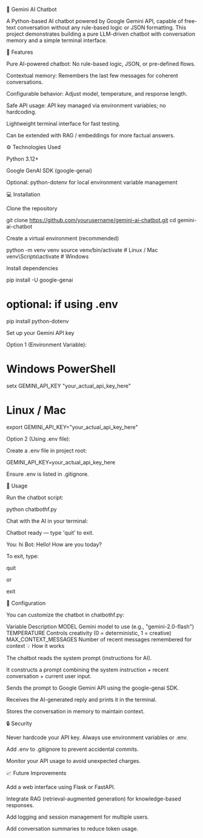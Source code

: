 📘 Gemini AI Chatbot

A Python-based AI chatbot powered by Google Gemini API, capable of free-text conversation without any rule-based logic or JSON formatting. This project demonstrates building a pure LLM-driven chatbot with conversation memory and a simple terminal interface.

🌟 Features

Pure AI-powered chatbot: No rule-based logic, JSON, or pre-defined flows.

Contextual memory: Remembers the last few messages for coherent conversations.

Configurable behavior: Adjust model, temperature, and response length.

Safe API usage: API key managed via environment variables; no hardcoding.

Lightweight terminal interface for fast testing.

Can be extended with RAG / embeddings for more factual answers.

⚙️ Technologies Used

Python 3.12+

Google GenAI SDK (google-genai)

Optional: python-dotenv for local environment variable management

💻 Installation

Clone the repository

git clone https://github.com/yourusername/gemini-ai-chatbot.git
cd gemini-ai-chatbot


Create a virtual environment (recommended)

python -m venv venv
source venv/bin/activate  # Linux / Mac
venv\Scripts\activate     # Windows


Install dependencies

pip install -U google-genai
# optional: if using .env
pip install python-dotenv


Set up your Gemini API key

Option 1 (Environment Variable):

# Windows PowerShell
setx GEMINI_API_KEY "your_actual_api_key_here"

# Linux / Mac
export GEMINI_API_KEY="your_actual_api_key_here"


Option 2 (Using .env file):

Create a .env file in project root:

GEMINI_API_KEY=your_actual_api_key_here


Ensure .env is listed in .gitignore.

🚀 Usage

Run the chatbot script:

python chatbothf.py


Chat with the AI in your terminal:

Chatbot ready — type 'quit' to exit.

You: hi
Bot: Hello! How are you today?


To exit, type:

quit


or

exit

🔧 Configuration

You can customize the chatbot in chatbothf.py:

Variable	Description
MODEL	Gemini model to use (e.g., "gemini-2.0-flash")
TEMPERATURE	Controls creativity (0 = deterministic, 1 = creative)
MAX_CONTEXT_MESSAGES	Number of recent messages remembered for context
💡 How it works

The chatbot reads the system prompt (instructions for AI).

It constructs a prompt combining the system instruction + recent conversation + current user input.

Sends the prompt to Google Gemini API using the google-genai SDK.

Receives the AI-generated reply and prints it in the terminal.

Stores the conversation in memory to maintain context.

🔒 Security

Never hardcode your API key. Always use environment variables or .env.

Add .env to .gitignore to prevent accidental commits.

Monitor your API usage to avoid unexpected charges.

📈 Future Improvements

Add a web interface using Flask or FastAPI.

Integrate RAG (retrieval-augmented generation) for knowledge-based responses.

Add logging and session management for multiple users.

Add conversation summaries to reduce token usage.
